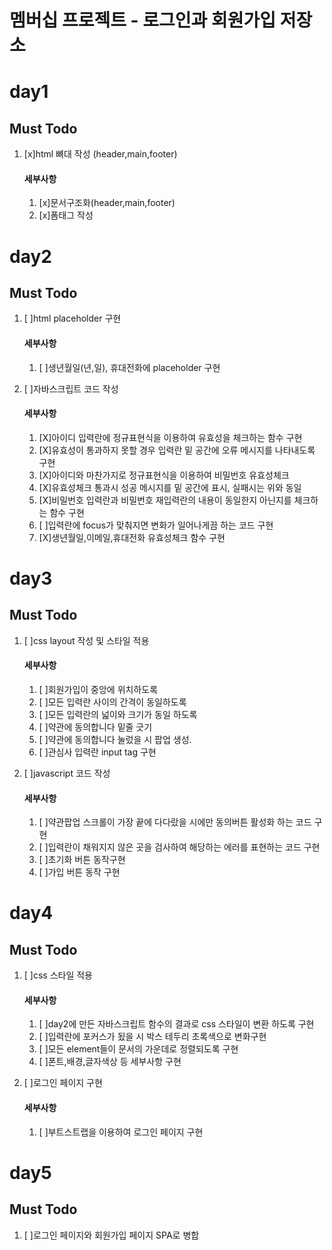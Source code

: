 # 멤버십 프로젝트 - 로그인과 회원가입 저장소

# day1
## Must Todo
1. [x]html 뼈대 작성 (header,main,footer)
    #### 세부사항
    1. [x]문서구조화(header,main,footer)
    2. [x]폼태그 작성
# day2
## Must Todo
1. [ ]html placeholder 구현
    #### 세부사항
    1. [ ]생년월일(년,일), 휴대전화에 placeholder 구현
    

3. [ ]자바스크립트 코드 작성
    #### 세부사항
    1. [X]아이디 입력란에 정규표현식을 이용하여 유효성을 체크하는 함수 구현 
    2. [X]유효성이 통과하지 못할 경우 입력란 밑 공간에 오류 메시지를 나타내도록 구현
    3. [X]아이디와 마찬가지로 정규표현식을 이용하여 비밀번호 유효성체크
    4. [X]유효성체크 통과시 성공 메시지를 밑 공간에 표시, 실패시는 위와 동일
    5. [X]비밀번호 입력란과 비밀번호 재입력란의 내용이 동일한지 아닌지를 체크하는 함수 구현
    6. [ ]입력란에 focus가 맞춰지면 변화가 일어나게끔 하는 코드 구현
    7. [X]생년월일,이메일,휴대전화 유효성체크 함수 구현
# day3
## Must Todo
1. [ ]css layout 작성 및 스타일 적용
    #### 세부사항
    1. [ ]회원가입이 중앙에 위치하도록
    2. [ ]모든 입력란 사이의 간격이 동일하도록
    3. [ ]모든 입력란의 넓이와 크기가 동일 하도록
    4. [ ]약관에 동의합니다 밑줄 긋기
    5. [ ]약관에 동의합니다 눌렀을 시 팝업 생성.
    6. [ ]관심사 입력란 input tag 구현
    
    
1. [ ]javascript 코드 작성
    #### 세부사항
    1. [ ]약관팝업 스크롤이 가장 끝에 다다랐을 시에만 동의버튼 활성화 하는 코드 구현
    2. [ ]입력란이 채워지지 않은 곳을 검사하여 해당하는 에러를 표현하는 코드 구현
    3. [ ]초기화 버튼 동작구현
    4. [ ]가입 버튼 동작 구현


# day4
## Must Todo

1. [ ]css 스타일 적용
    #### 세부사항
    1. [ ]day2에 만든 자바스크립트 함수의 결과로 css 스타일이 변환 하도록 구현
    2. [ ]입력란에 포커스가 됬을 시 박스 테두리 초록색으로 변화구현
    3. [ ]모든 element들이 문서의 가운데로 정렬되도록 구현
    4. [ ]폰트,배경,글자색상 등 세부사항 구현

2. [ ]로그인 페이지 구현
    #### 세부사항
    1. [ ]부트스트랩을 이용하여 로그인 페이지 구현

# day5
## Must Todo
1. [ ]로그인 페이지와 회원가입 페이지 SPA로 병합

